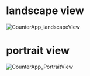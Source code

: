 # landscape view 
![CounterApp_landscapeView](https://user-images.githubusercontent.com/67231912/124353091-f5c08b00-dc21-11eb-89b0-381db34f4847.jpg)
# portrait view
![CounterApp_PortraitView](https://user-images.githubusercontent.com/67231912/124353142-5b147c00-dc22-11eb-9aa6-7f4c4bc328e4.jpg)

